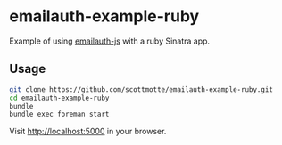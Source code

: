 # emailauth-example-ruby 

Example of using [emailauth-js](https://github.com/scottmotte/emailauth-js) with a ruby Sinatra app.

## Usage

```bash
git clone https://github.com/scottmotte/emailauth-example-ruby.git
cd emailauth-example-ruby
bundle
bundle exec foreman start
```

Visit [http://localhost:5000](http://localhost:5000) in your browser.
